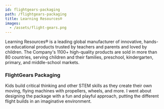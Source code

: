 ```yaml
---
id: flightgears-packaging
path: /flightgears-packaging
title: Learning Resources®
images:
  - /assets/flight-gears.png
---
```

Learning Resources® is a leading global manufacturer of innovative, hands-on educational products trusted by teachers and parents and loved by children. The Company's 1100+ high-quality products are sold in more than 80 countries, serving children and their families, preschool, kindergarten, primary, and middle-school markets.

### FlightGears Packaging

Kids build critical thinking and other STEM skills as they create their own moving, flying machines with propellers, wheels, and more. I went about designing the package with a fun and playful approach, putting the different flight builds in an imaginative environment.